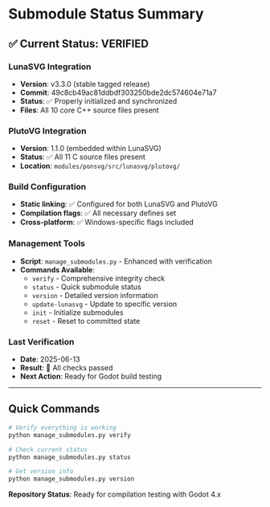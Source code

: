 # Submodule Status Summary

## ✅ Current Status: VERIFIED

### LunaSVG Integration
- **Version**: v3.3.0 (stable tagged release)
- **Commit**: 49c8cb49ac81ddbdf303250bde2dc574604e71a7
- **Status**: ✅ Properly initialized and synchronized
- **Files**: All 10 core C++ source files present

### PlutoVG Integration  
- **Version**: 1.1.0 (embedded within LunaSVG)
- **Status**: ✅ All 11 C source files present
- **Location**: `modules/ponsvg/src/lunasvg/plutovg/`

### Build Configuration
- **Static linking**: ✅ Configured for both LunaSVG and PlutoVG
- **Compilation flags**: ✅ All necessary defines set
- **Cross-platform**: ✅ Windows-specific flags included

### Management Tools
- **Script**: `manage_submodules.py` - Enhanced with verification
- **Commands Available**:
  - `verify` - Comprehensive integrity check
  - `status` - Quick submodule status
  - `version` - Detailed version information
  - `update-lunasvg` - Update to specific version
  - `init` - Initialize submodules
  - `reset` - Reset to committed state

### Last Verification
- **Date**: 2025-06-13
- **Result**: 🎉 All checks passed
- **Next Action**: Ready for Godot build testing

---

## Quick Commands

```bash
# Verify everything is working
python manage_submodules.py verify

# Check current status
python manage_submodules.py status

# Get version info
python manage_submodules.py version
```

**Repository Status**: Ready for compilation testing with Godot 4.x

